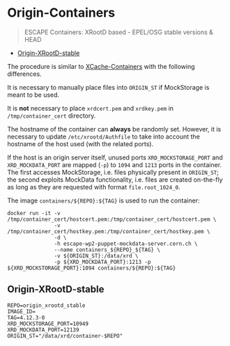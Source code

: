 # Origin-Containers
> ESCAPE Containers: XRootD based - EPEL/OSG stable versions & HEAD

- [Origin-XRootD-stable](#origin-xrootd-stable)

The procedure is similar to [XCache-Containers](../xcache/README.md#xcache-containers) with the following differences.

It is necessary to manually place files into `ORIGIN_ST` if MockStorage is meant to be used.

It is **not** necessary to place `xrdcert.pem` and `xrdkey.pem` in `/tmp/container_cert` directory.

The hostname of the container can **always** be randomly set.
However, it is necessary to update `/etc/xrootd/Authfile` to take into account the hostname of the host used (with the related ports).


If the host is an origin server itself, unused ports `XRD_MOCKSTORAGE_PORT` and `XRD_MOCKDATA_PORT` are mapped (`-p`) to `1094` and `1213` ports in the container.
The first accesses MockStorage, i.e. files physically present in `ORIGIN_ST`;
the second exploits MockData functionality, i.e. files are created on-the-fly as long as they are requested with format `file.root_1024_0`.

The image `containers/${REPO}:${TAG}` is used to run the container:
```
docker run -it -v /tmp/container_cert/hostcert.pem:/tmp/container_cert/hostcert.pem \
               -v /tmp/container_cert/hostkey.pem:/tmp/container_cert/hostkey.pem \
               -d \
               -h escape-wp2-puppet-mockdata-server.cern.ch \
               --name containers_${REPO}_${TAG} \
               -v ${ORIGIN_ST}:/data/xrd \
               -p ${XRD_MOCKDATA_PORT}:1213 -p ${XRD_MOCKSTORAGE_PORT}:1094 containers/${REPO}:${TAG}

```

## Origin-XRootD-stable
```
REPO=origin_xrootd_stable
IMAGE_ID=
TAG=4.12.3-0
XRD_MOCKSTORAGE_PORT=10949
XRD_MOCKDATA_PORT=12139
ORIGIN_ST="/data/xrd/container-$REPO"
```
